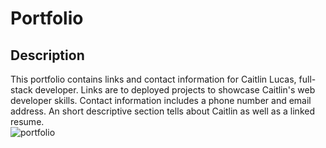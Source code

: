 # Portfolio

## Description

This portfolio contains links and contact information for Caitlin Lucas, full-stack developer.  Links are to deployed projects to showcase Caitlin's web developer skills.  Contact information includes a phone number and email address.  An short descriptive section tells about Caitlin as well as a linked resume.  
![portfolio](https://user-images.githubusercontent.com/91441453/158087386-715d8a82-c2df-4ab0-9fce-4a811dcdf8fa.png)
